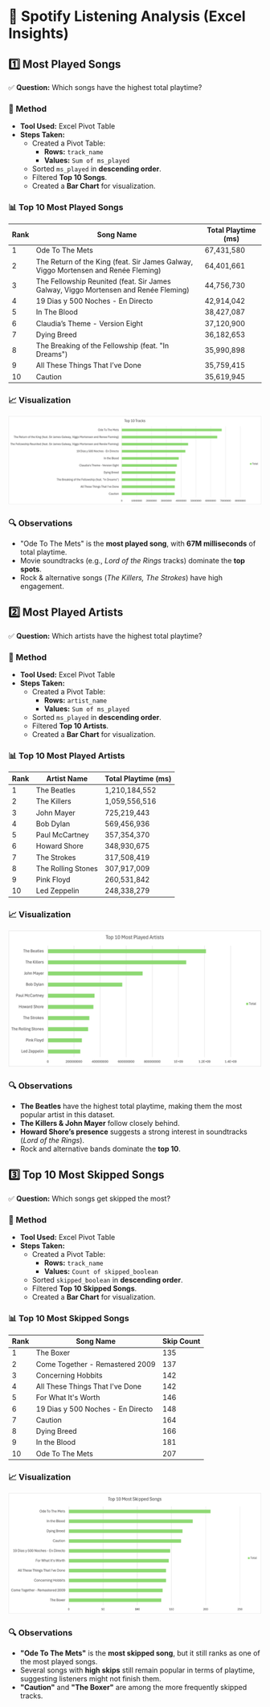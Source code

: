 # 🎵 Spotify Listening Analysis (Excel Insights)

## **1️⃣ Most Played Songs**
✅ **Question:** Which songs have the highest total playtime?

### **📌 Method**
- **Tool Used:** Excel Pivot Table
- **Steps Taken:**
  - Created a Pivot Table:
    - **Rows:** `track_name`
    - **Values:** `Sum of ms_played`
  - Sorted `ms_played` in **descending order**.
  - Filtered **Top 10 Songs**.
  - Created a **Bar Chart** for visualization.

### **📊 Top 10 Most Played Songs**
| Rank | Song Name | Total Playtime (ms) |
|------|----------|---------------------|
| 1 | Ode To The Mets | 67,431,580 |
| 2 | The Return of the King (feat. Sir James Galway, Viggo Mortensen and Renée Fleming) | 64,401,661 |
| 3 | The Fellowship Reunited (feat. Sir James Galway, Viggo Mortensen and Renée Fleming) | 44,756,730 |
| 4 | 19 Dias y 500 Noches - En Directo | 42,914,042 |
| 5 | In The Blood | 38,427,087 |
| 6 | Claudia’s Theme - Version Eight | 37,120,900 |
| 7 | Dying Breed | 36,182,653 |
| 8 | The Breaking of the Fellowship (feat. "In Dreams") | 35,990,898 |
| 9 | All These Things That I’ve Done | 35,759,415 |
| 10 | Caution | 35,619,945 |

### **📈 Visualization**
![Most Played Songs](images/most_played_songs.png)

### **🔍 Observations**
- "Ode To The Mets" is the **most played song**, with **67M milliseconds** of total playtime.
- Movie soundtracks (e.g., *Lord of the Rings* tracks) dominate the **top spots**.
- Rock & alternative songs (*The Killers, The Strokes*) have high engagement.

## **2️⃣ Most Played Artists**
✅ **Question:** Which artists have the highest total playtime?

### **📌 Method**
- **Tool Used:** Excel Pivot Table
- **Steps Taken:**
  - Created a Pivot Table:
    - **Rows:** `artist_name`
    - **Values:** `Sum of ms_played`
  - Sorted `ms_played` in **descending order**.
  - Filtered **Top 10 Artists**.
  - Created a **Bar Chart** for visualization.

### **📊 Top 10 Most Played Artists**
| Rank | Artist Name | Total Playtime (ms) |
|------|------------|---------------------|
| 1 | The Beatles | 1,210,184,552 |
| 2 | The Killers | 1,059,556,516 |
| 3 | John Mayer | 725,219,443 |
| 4 | Bob Dylan | 569,456,936 |
| 5 | Paul McCartney | 357,354,370 |
| 6 | Howard Shore | 348,930,675 |
| 7 | The Strokes | 317,508,419 |
| 8 | The Rolling Stones | 307,917,009 |
| 9 | Pink Floyd | 260,531,842 |
| 10 | Led Zeppelin | 248,338,279 |

### **📈 Visualization**
![Most Played Artists](images/most_played_artists.png)

### **🔍 Observations**
- **The Beatles** have the highest total playtime, making them the most popular artist in this dataset.
- **The Killers & John Mayer** follow closely behind.
- **Howard Shore’s presence** suggests a strong interest in soundtracks (*Lord of the Rings*).
- Rock and alternative bands dominate the **top 10**.


## **3️⃣ Top 10 Most Skipped Songs**
✅ **Question:** Which songs get skipped the most?

### **📌 Method**
- **Tool Used:** Excel Pivot Table
- **Steps Taken:**
  - Created a Pivot Table:
    - **Rows:** `track_name`
    - **Values:** `Count of skipped_boolean`
  - Sorted `skipped_boolean` in **descending order**.
  - Filtered **Top 10 Skipped Songs**.
  - Created a **Bar Chart** for visualization.

### **📊 Top 10 Most Skipped Songs**
| Rank | Song Name                                     | Skip Count |
|------|-----------------------------------------------|------------|
| 1    | The Boxer                                     | 135        |
| 2    | Come Together - Remastered 2009              | 137        |
| 3    | Concerning Hobbits                           | 142        |
| 4    | All These Things That I've Done               | 142        |
| 5    | For What It's Worth                           | 146        |
| 6    | 19 Dias y 500 Noches - En Directo             | 148        |
| 7    | Caution                                       | 164        |
| 8    | Dying Breed                                   | 166        |
| 9    | In the Blood                                  | 181        |
| 10   | Ode To The Mets                               | 207        |

### **📈 Visualization**
![Most Skipped Songs](images/most_skipped_songs.png)

### **🔍 Observations**
- **"Ode To The Mets"** is the **most skipped song**, but it still ranks as one of the most played songs.
- Several songs with **high skips** still remain popular in terms of playtime, suggesting listeners might not finish them.
- **"Caution"** and **"The Boxer"** are among the more frequently skipped tracks.

